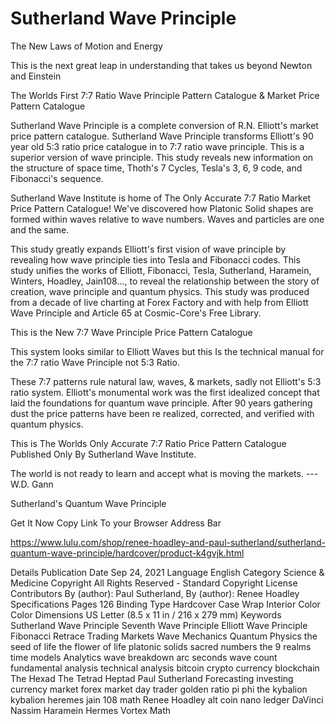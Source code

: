 # Sutherland Wave Principle

The New Laws of Motion and Energy

This is the next great leap in understanding that takes us beyond Newton and Einstein

The Worlds First 7:7 Ratio Wave Principle Pattern Catalogue
& Market Price Pattern Catalogue

Sutherland Wave Principle is a complete conversion of R.N. Elliott's market price pattern catalogue. Sutherland Wave Principle transforms Elliott's 90 year old 5:3 ratio price catalogue in to 7:7 ratio wave principle. This is a superior version of wave principle. This study reveals new information on the structure of space time, Thoth's 7 Cycles, Tesla's 3, 6, 9 code, and Fibonacci's sequence.

Sutherland Wave Institute is home of The Only Accurate 7:7 Ratio Market Price Pattern Catalogue! We've discovered how Platonic Solid shapes are formed within waves relative to wave numbers. Waves and particles are one and the same.

This study greatly expands Elliott's first vision of wave principle by revealing how wave principle ties into Tesla and Fibonacci codes. This study unifies the works of Elliott, Fibonacci, Tesla, Sutherland, Haramein, Winters, Hoadley, Jain108..., to reveal the relationship between the story of creation, wave principle and quantum physics. This study was produced from a decade of live charting at Forex Factory and with help from Elliott Wave Principle and Article 65 at Cosmic-Core's Free Library.

This is the New 7:7 Wave Principle Price Pattern Catalogue

This system looks similar to Elliott Waves but this Is the technical manual for the 7:7 ratio Wave Principle not 5:3 Ratio.

These 7:7 patterns rule natural law, waves, & markets, sadly not Elliott's 5:3 ratio system. Elliott's monumental work was the first idealized concept that laid the foundations for quantum wave principle. After 90 years gathering dust the price patterns have been re realized, corrected, and verified with quantum physics.

This is The Worlds Only Accurate 7:7 Ratio Price Pattern Catalogue Published Only By Sutherland Wave Institute.
 
The world is not ready to learn and accept what is moving the markets. --- W.D. Gann
 
Sutherland's Quantum Wave Principle

Get It Now Copy Link To your Browser Address Bar

https://www.lulu.com/shop/renee-hoadley-and-paul-sutherland/sutherland-quantum-wave-principle/hardcover/product-k4gvjk.html


Details
Publication Date
Sep 24, 2021
Language
English
Category
Science & Medicine
Copyright
All Rights Reserved - Standard Copyright License
Contributors
By (author): Paul Sutherland, By (author): Renee Hoadley
Specifications
Pages
126
Binding Type
Hardcover Case Wrap
Interior Color
Color
Dimensions
US Letter (8.5 x 11 in / 216 x 279 mm)
Keywords
Sutherland Wave Principle
Seventh Wave Principle
Elliott Wave Principle
Fibonacci Retrace
Trading
Markets
Wave Mechanics
Quantum Physics
the seed of life
the flower of life
platonic solids
sacred numbers
the 9 realms
time models
Analytics
wave breakdown
arc seconds
wave count
fundamental analysis
technical analysis
bitcoin
crypto currency
blockchain
The Hexad
The Tetrad
Heptad
Paul Sutherland
Forecasting
investing
currency market
forex market
day trader
golden ratio
pi
phi
the kybalion
kybalion
heremes
jain 108 math
Renee Hoadley
alt coin
nano ledger
DaVinci
Nassim Haramein
Hermes
Vortex Math
